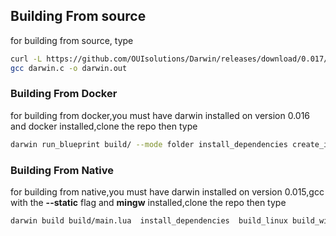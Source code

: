 
## Building From source 
for building from source,  type 
```bash
curl -L https://github.com/OUIsolutions/Darwin/releases/download/0.017/darwin.c -o darwin.c && 
gcc darwin.c -o darwin.out
```
### Building From Docker 
for building from docker,you must have darwin installed on version 0.016 and docker installed,clone the repo  then type 
```bash
darwin run_blueprint build/ --mode folder install_dependencies create_images build_linux_from_docker build_windows_from_docker
``` 

### Building From Native 
for building from native,you must have darwin installed on version 0.015,gcc with the **--static** flag and **mingw** installed,clone the repo  then type

```bash
darwin build build/main.lua  install_dependencies  build_linux build_windows
```